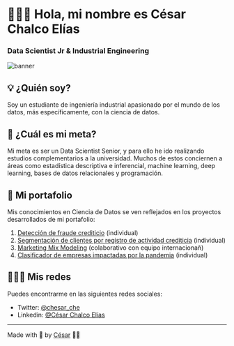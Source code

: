 # 👨🏻‍🔬 Hola, mi nombre es César Chalco Elías
### Data Scientist Jr & Industrial Engineering

![banner](https://www.linkpicture.com/q/Black-Technology-LinkedIn-Banner.png)

## 💡 ¿Quién soy?
Soy un estudiante de ingeniería industrial apasionado por el mundo de los datos, más específicamente, con la ciencia de datos.

## 🎯 ¿Cuál es mi meta?
Mi meta es ser un Data Scientist Senior, y para ello he ido realizando estudios complementarios a la universidad. Muchos de estos conciernen a áreas como estadística descriptiva e inferencial, machine learning, deep learning, bases de datos relacionales y programación.

## 💼 Mi portafolio
Mis conocimientos en Ciencia de Datos se ven reflejados en los proyectos desarrollados de mi portafolio:

1. [Detección de fraude crediticio](https://github.com/Chesar832/Fraud_Detection_in_Python) (individual)
2. [Segmentación de clientes por registro de actividad crediticia](https://github.com/Chesar832/Credit-Cards-Clustering) (individual)
3. [Marketing Mix Modeling](https://github.com/Chesar832/Marketing-Mix-Modeling) (colaborativo con equipo internacionañ)
4. [Clasificador de empresas impactadas por la pandemia](https://github.com/Chesar832/Deteccion-de-empresas-impactadas-por-la-pandemia) (individual)

## 🙋🏻‍♂️ Mis redes
Puedes encontrarme en las siguientes redes sociales:

- Twitter: [@chesar_che](https://twitter.com/chesar_che)
- Linkedin: [@César Chalco Elías](https://www.linkedin.com/in/c%C3%A9sar-chalco-el%C3%ADas-759aa6199/)

--------------------------------------------------------------------

Made with 💙 by [César](https://github.com/Chesar832) 👨‍💻
